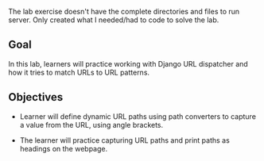 The lab exercise doesn't have the complete directories and files to run server. Only created what I needed/had to code to solve the lab.

## Goal

In this lab, learners will practice working with Django URL dispatcher and how it tries to match URLs to URL patterns.

## Objectives

- Learner will define dynamic URL paths using path converters to capture a value from the URL, using angle brackets.

- The learner will practice capturing URL paths and print paths as headings on the webpage.
